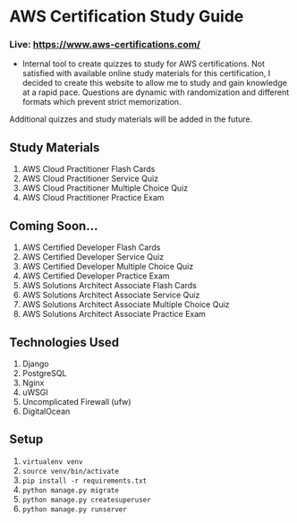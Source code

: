 # AWS Certification Study Guide

### Live: https://www.aws-certifications.com/

-   Internal tool to create quizzes to study for AWS certifications. Not satisfied with available online study materials for this certification, I decided to create this website to allow me to study and gain knowledge at a rapid pace. Questions are dynamic with randomization and different formats which prevent strict memorization.

Additional quizzes and study materials will be added in the future.

## Study Materials

1. AWS Cloud Practitioner Flash Cards
1. AWS Cloud Practitioner Service Quiz
1. AWS Cloud Practitioner Multiple Choice Quiz
1. AWS Cloud Practitioner Practice Exam

## Coming Soon...

1. AWS Certified Developer Flash Cards
1. AWS Certified Developer Service Quiz
1. AWS Certified Developer Multiple Choice Quiz
1. AWS Certified Developer Practice Exam
1. AWS Solutions Architect Associate Flash Cards
1. AWS Solutions Architect Associate Service Quiz
1. AWS Solutions Architect Associate Multiple Choice Quiz
1. AWS Solutions Architect Associate Practice Exam

## Technologies Used

1. Django
1. PostgreSQL
1. Nginx
1. uWSGI
1. Uncomplicated Firewall (ufw)
1. DigitalOcean

## Setup

1. `virtualenv venv`
1. `source venv/bin/activate`
1. `pip install -r requirements.txt`
1. `python manage.py migrate`
1. `python manage.py createsuperuser`
1. `python manage.py runserver`
